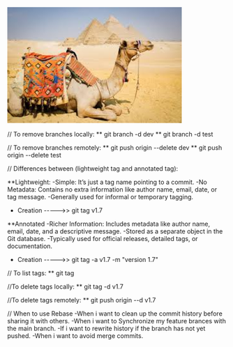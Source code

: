 
<img src="assets/images/4.jfif" width="400" alt="image">


// To remove branches locally:
 ** git branch -d dev
 ** git branch -d test

// To remove branches remotely:
 ** git push origin --delete dev
 ** git push origin --delete test
 
// Differences between (lightweight tag and annotated tag):

**Lightweight:
-Simple: It’s just a tag name pointing to a commit.
-No Metadata: Contains no extra information like author name, email, date, or tag message.
-Generally used for informal or temporary tagging.
- Creation ----->> git tag v1.7

**Annotated
-Richer Information: Includes metadata like author name, email, date, and a descriptive message.
-Stored as a separate object in the Git database.
-Typically used for official releases, detailed tags, or documentation.
- Creation ----->> git tag -a v1.7 -m "version 1.7"

// To list tags:
** git tag

//To delete tags locally:
** git tag -d v1.7

//To delete tags remotely:
** git push origin --d v1.7

// When to use Rebase
-When i want to clean up the commit history before sharing it with others.
-When i want to Synchronize my feature brances with the main branch.
-If i want to rewrite history if the branch has not yet pushed.
-When i want to avoid merge commits.
